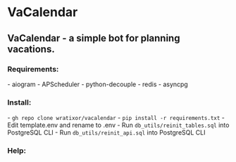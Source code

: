 <H1>VaCalendar</H1>
<h2>VaCalendar - a simple bot for planning vacations.</h2>

<h3>Requirements:</h3>
 - aiogram
 - APScheduler
 - python-decouple
 - redis
 - asyncpg

<h3>Install:</h3>
- <code>gh repo clone wratixor/vacalendar</code>
- <code>pip install -r requirements.txt</code>
- Edit template.env and rename to .env
- Run <code>db_utils/reinit_tables.sql</code> into PostgreSQL CLI
- Run <code>db_utils/reinit_api.sql</code> into PostgreSQL CLI

<h3>Help:</h3>


<h3></h3>